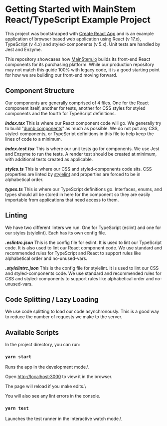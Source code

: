 
# Getting Started with MainStem React/TypeScript Example Project

This project was bootstrapped with [Create React App](https://github.com/facebook/create-react-app) and is an example application of browser based web application using React (v 17.x), TypeScript (v 4.x) and styled-components (v 5.x). Unit tests are handled by Jest and Enzyme.  

This repository showcases how [MainStem.io](https://www.mainstem.io) builds its front-end React components for its purchasing platform. While our production repository may not match this guide 100% with legacy code, it is a good starting point for how we are building our front-end moving forward.  

## Component Structure  

Our components are generally comprised of 4 files. One for the React component itself, another for tests, another for CSS styles for styled components and the fourth for TypeScript definitions.

***index.tsx***
This is where our React component code will go.  We generally try to build "[dumb components](https://www.shade.codes/dumb-components-and-smart-components/)" as much as possible.  We do not put any CSS, styled-components, or TypeScript definitions in this file to help keep the lines of code to a minimum.

***index.test.tsx***
This is where our unit tests go for components.  We use Jest and Enzyme to run the tests.  A render test should be created at minimum, with additional tests created as applicable.

***styles.ts***
This is where our CSS and styled-components code sits.  CSS properties are linted by [stylelint](https://stylelint.io) and properties are forced to be in alphabetical order.

***types.ts***
This is where our TypeScript definitions go.  Interfaces, enums, and types should all be stored in here for the component so they are easily importable from applications that need access to them.  

## Linting  

We have two different linters we run. One for TypeScript (eslint) and one for our styles (stylelint). Each has its own config file.  

***.eslintrc.json***
This is the config file for eslint.  It is used to lint our TypeScript code.  It is also used to lint our React component code.  We use standard and recommended rules for TypeScript and React to support rules like alphabetical order and no-unused-vars.

***.stylelintrc.json***
This is the config file for stylelint.  It is used to lint our CSS and styled-components code.  We use standard and recommended rules for CSS and styled-components to support rules like alphabetical order and no-unused-vars.

## Code Splitting / Lazy Loading  

We use code splitting to load our code asynchronously. This is a good way to reduce the number of requests we make to the server.  

## Available Scripts  

In the project directory, you can run:  

### `yarn start`  

Runs the app in the development mode.\

Open [http://localhost:3000](http://localhost:3000) to view it in the browser.  

The page will reload if you make edits.\

You will also see any lint errors in the console.  

### `yarn test`  

Launches the test runner in the interactive watch mode.\